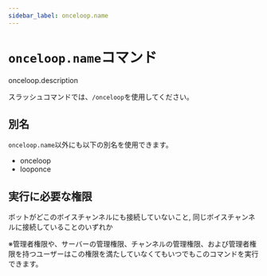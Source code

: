 ```yaml
---
sidebar_label: onceloop.name
---
```

# `onceloop.name`コマンド
onceloop.description

スラッシュコマンドでは、`/onceloop`を使用してください。

## 別名
`onceloop.name`以外にも以下の別名を使用できます。

- onceloop
- looponce




## 実行に必要な権限
ボットがどこのボイスチャンネルにも接続していないこと, 同じボイスチャンネルに接続していることのいずれか

※管理者権限や、サーバーの管理権限、チャンネルの管理権限、および管理者権限を持つユーザーはこの権限を満たしていなくてもいつでもこのコマンドを実行できます。
  
